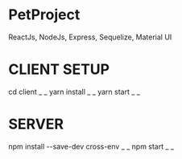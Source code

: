 # PetProject
ReactJs, NodeJs, Express, Sequelize, Material UI

# CLIENT SETUP
cd client _ _
yarn install _ _
yarn start _ _

# SERVER
npm install --save-dev cross-env _ _
npm start _ _
